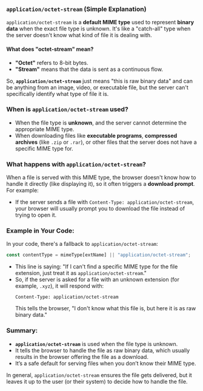 ### **`application/octet-stream`** (Simple Explanation)

`application/octet-stream` is a **default MIME type** used to represent **binary data** when the exact file type is unknown. It's like a "catch-all" type when the server doesn't know what kind of file it is dealing with.

#### What does "octet-stream" mean?
- **"Octet"** refers to 8-bit bytes.
- **"Stream"** means that the data is sent as a continuous flow.

So, **`application/octet-stream`** just means "this is raw binary data" and can be anything from an image, video, or executable file, but the server can't specifically identify what type of file it is.

### When is `application/octet-stream` used?
- When the file type is **unknown**, and the server cannot determine the appropriate MIME type.
- When downloading files like **executable programs**, **compressed archives** (like `.zip` or `.rar`), or other files that the server does not have a specific MIME type for.

### What happens with `application/octet-stream`?
When a file is served with this MIME type, the browser doesn't know how to handle it directly (like displaying it), so it often triggers a **download prompt**. For example:
- If the server sends a file with `Content-Type: application/octet-stream`, your browser will usually prompt you to download the file instead of trying to open it.

### Example in Your Code:
In your code, there's a fallback to `application/octet-stream`:
```js
const contentType = mimeType[extName] || "application/octet-stream";
```

- This line is saying: "If I can't find a specific MIME type for the file extension, just treat it as `application/octet-stream`."
- So, if the server is asked for a file with an unknown extension (for example, `.xyz`), it will respond with:
    ```http
    Content-Type: application/octet-stream
    ```
  This tells the browser, "I don't know what this file is, but here it is as raw binary data."

### Summary:
- **`application/octet-stream`** is used when the file type is unknown.
- It tells the browser to handle the file as raw binary data, which usually results in the browser offering the file as a download.
- It’s a safe default for serving files when you don’t know their MIME type.

In general, `application/octet-stream` ensures the file gets delivered, but it leaves it up to the user (or their system) to decide how to handle the file.